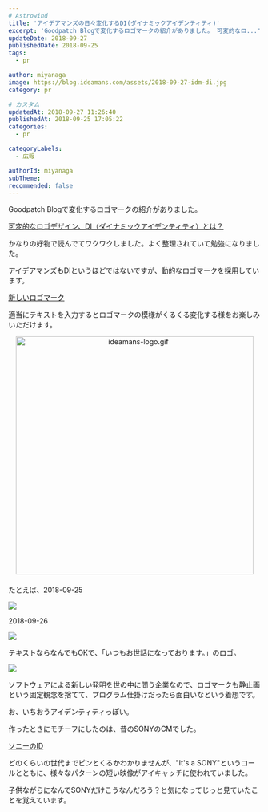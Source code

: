 ```yaml
---
# Astrowind
title: 'アイデアマンズの日々変化するDI(ダイナミックアイデンティティ)'
excerpt: 'Goodpatch Blogで変化するロゴマークの紹介がありました。 可変的なロ...'
updateDate: 2018-09-27
publishedDate: 2018-09-25
tags: 
  - pr

author: miyanaga
image: https://blog.ideamans.com/assets/2018-09-27-idm-di.jpg
category: pr

# カスタム
updatedAt: 2018-09-27 11:26:40
publishedAt: 2018-09-25 17:05:22
categories: 
  - pr

categoryLabels: 
  - 広報

authorId: miyanaga
subTheme: 
recommended: false
---
```


<p>Goodpatch Blogで変化するロゴマークの紹介がありました。</p>
<p><a href="https://goodpatch.com/blog/dynamic-identity/">可変的なロゴデザイン、DI（ダイナミックアイデンティティ）とは？</a></p>
<p>かなりの好物で読んでてワクワクしました。よく整理されていて勉強になりました。</p>
<p>アイデアマンズもDIというほどではないですが、動的なロゴマークを採用しています。</p>
<p><a href="https://www.ideamans.com/about/alogorithm/">新しいロゴマーク</a></p>
<p>適当にテキストを入力するとロゴマークの模様がくるくる変化する様をお楽しみいただけます。</p>
<p><img alt="ideamans-logo.gif" src="https://blog.ideamans.com/assets/ideamans-logo.gif" width="475" class="mt-image-center" style="text-align: center; display: block; margin: 0 auto 20px;"></p>
<p>たとえば、2018-09-25</p>
<p><img src="https://logo.ideamans.com/line.svg?width=400&amp;phrase=2018-09-25"></p>
<p>2018-09-26</p>
<p><img src="https://logo.ideamans.com/line.svg?width=400&amp;phrase=2018-09-26"></p>
<p>テキストならなんでもOKで、「いつもお世話になっております。」のロゴ。</p>
<p><img src="https://logo.ideamans.com/line.svg?width=400&amp;phrase=%E3%81%84%E3%81%A4%E3%82%82%E3%81%8A%E4%B8%96%E8%A9%B1%E3%81%AB%E3%81%AA%E3%81%A3%E3%81%A6%E3%81%8A%E3%82%8A%E3%81%BE%E3%81%99%E3%80%82"></p>
<p> </p>
<p>ソフトウェアによる新しい発明を世の中に問う企業なので、ロゴマークも静止画という固定観念を捨てて、プログラム仕掛けだったら面白いなという着想です。</p>
<p>お、いちおうアイデンティティっぽい。</p>
<p>作ったときにモチーフにしたのは、昔のSONYのCMでした。</p>
<p><a href="https://tmotmotmo.jugem.jp/?eid=3">ソニーのID</a></p>
<p>どのくらいの世代までピンとくるかわかりませんが、"It's a SONY"というコールとともに、様々なパターンの短い映像がアイキャッチに使われていました。</p>
<p>子供ながらになんでSONYだけこうなんだろう？と気になってじっと見ていたことを覚えています。</p>
